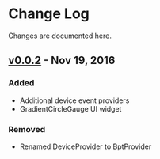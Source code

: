 Change Log
==========
Changes are documented here.


[v0.0.2] - Nov 19, 2016
-------------------------
### Added
  - Additional device event providers
  - GradientCircleGauge UI widget

### Removed
  - Renamed DeviceProvider to BptProvider


[v0.0.2]: https://github.com/BP-Tracker/bp-tracker-android/releases/tag/v0.0.2
